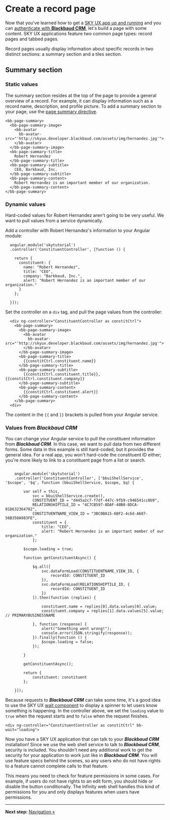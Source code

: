 # Create a record page

Now that you've learned how to get a <a href="https://github.com/blackbaud/bbui-angular/blob/docs-tutorials-edits/documentation/guides/2_start_project/README.md">SKY UX app up and running</a> and you can <a href="https://github.com/blackbaud/bbui-angular/blob/docs-tutorials-edits/documentation/guides/3_authentication/README.md">authenticate with <strong>Blackbaud CRM</strong></a>, let's build a page with some content. SKY UX applications feature two common page types: record pages and tabbed pages.

Record pages usually display information about specific records in two distinct sections: a summary section and a tiles section.

## Summary section

### Static values

The summary section resides at the top of the page to provide a general overview of a record. For example, it can display information such as a record name, description, and profile picture. To add a summary section to your page, use the [page summary directive](http://skyux.developer.blackbaud.com/components/pagesummary).

<pre><code class="language-markup">&lt;bb-page-summary>
  &lt;bb-page-summary-image>
    &lt;bb-avatar
      bb-avatar-src="'http://skyux.developer.blackbaud.com/assets/img/hernandez.jpg'">
    &lt;/bb-avatar>
  &lt;/bb-page-summary-image>
  &lt;bb-page-summary-title>
    Robert Hernandez
  &lt;/bb-page-summary-title>
  &lt;bb-page-summary-subtitle>
    CEO, Barkbaud, Inc.
  &lt;/bb-page-summary-subtitle>
  &lt;bb-page-summary-content>
    Robert Hernandez is an important member of our organization.
  &lt;/bb-page-summary-content>
&lt;/bb-page-summary>
</code></pre>

### Dynamic values

Hard-coded values for Robert Hernandez aren't going to be very useful. We want to pull values from a service dynamically.

Add a controller with Robert Hernandez's information to your Angular module:

<pre><code>  angular.module('skytutorial')
  .controller('ConstituentController', [function () {

    return {
      constituent: {
        name: "Robert Hernandez",
        title: "CEO",
        company: "Barkbaud, Inc.",
        alert: "Robert Hernandez is an important member of our organization."
      }
    };

  }]);</code></pre>

Set the controller on a `div` tag, and pull the page values from the controller:

<pre><code>  &lt;div ng-controller="ConstituentController as constitCtrl">
    &lt;bb-page-summary>
      &lt;bb-page-summary-image>
        &lt;bb-avatar
          bb-avatar-src="'http://skyux.developer.blackbaud.com/assets/img/hernandez.jpg'">
        &lt;/bb-avatar>
      &lt;/bb-page-summary-image>
      &lt;bb-page-summary-title>
        {{constitCtrl.constituent.name}}
      &lt;/bb-page-summary-title>
      &lt;bb-page-summary-subtitle>
        {{constitCtrl.constituent.title}}, {{constitCtrl.constituent.company}}
      &lt;/bb-page-summary-subtitle>
      &lt;bb-page-summary-content>
        {{constitCtrl.constituent.alert}}
      &lt;/bb-page-summary-content>
    &lt;/bb-page-summary>
  &lt;div></code></pre>

The content in the `{{` and `}}` brackets is pulled from your Angular service.

### Values from ***Blackbaud CRM***

You can change your Angular service to pull the constituent information from ***Blackbaud CRM***. In this case, we want to pull data from two different forms. Some data in this example is still hard-coded, but it provides the general idea. For a real app, you won't hard-code the constituent ID either; you're more likely to link to a constituent page from a list or search.

<pre><code>
    angular.module('skytutorial')
    .controller('ConstituentController', ['bbuiShellService', '$scope', '$q', function (bbuiShellService, $scope, $q) {

        var self = this,
            svc = bbuiShellService.create(),
            CONSTITUENT_ID = "d445a2c7-f7df-447c-9fb9-c946541cc8b9",
            RELATIONSHIPTILE_ID = "4C7CB597-8DAF-40B0-8DCA-01D632364702",
            CONSTITUENTNAME_VIEW_ID = "3BC0BA15-6BF2-4c6d-A687-56B350A983FE",
            constituent = {
                title: "CEO",
                alert: "Robert Hernandez is an important member of our organization."
            };

        $scope.loading = true;

        function getConstituentAsync() {

            $q.all([
                svc.dataFormLoad(CONSTITUENTNAME_VIEW_ID, {
                    recordId: CONSTITUENT_ID
                }),
                svc.dataFormLoad(RELATIONSHIPTILE_ID, {
                    recordId: CONSTITUENT_ID
                })
            ]).then(function (replies) {

                constituent.name = replies[0].data.values[0].value;
                constituent.company = replies[1].data.values[5].value; // PRIMARYBUSINESSNAME

            }, function (response) {
                alert("Something went wrong!");
                console.error(JSON.stringify(response));
            }).finally(function () {
                $scope.loading = false;
            });

        }

        getConstituentAsync();

        return {
            constituent: constituent
        };

    }]);
</code></pre>

Because requests to ***Blackbaud CRM*** can take some time, it's a good idea to use the SKY UX [wait component](http://skyux.developer.blackbaud.com/components/wait/) to display a spinner to let users know something is happening. In the controller above, we set the `loading` value to `true` when the request starts and to `false` when the request finishes.

`<div ng-controller="ConstituentController as constitCtrl" bb-wait="loading">`

Now you have a SKY UX application that can talk to your ***Blackbaud CRM*** installation! Since we use the web shell service to talk to ***Blackbaud CRM***, security is included. You shouldn't need any additional work to get the security for your application to work just like in ***Blackbaud CRM***. You will use feature specs behind the scenes, so any users who do not have rights to a feature cannot complete calls to that feature.

This means you need to check for feature permissions in some cases. For example, if users do not have rights to an edit form, you should hide or disable the button conditionally. The Infinity web shell handles this kind of permissions for you and only displays features when users have permissions.

<hr>

<p><strong>Next step:</strong> <a href="https://github.com/blackbaud/bbui-angular/blob/docs-tutorials-edits/documentation/guides/5_navigation/README.md">Navigation »</a></p>
